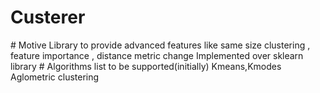 # Custerer
<In Development>
# Motive
  Library to provide advanced features like same size clustering , feature importance , distance metric change
  Implemented over sklearn library 
# Algorithms list to be supported(initially) 
  Kmeans,Kmodes
  Aglometric clustering
  
